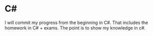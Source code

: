 # C#
I will commit my progress from the beginning in C#. That includes the homework in C# + exams. 
The point is to show my knowledge in c#.
